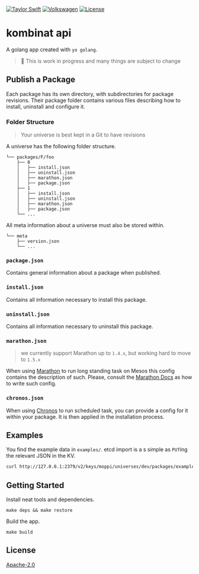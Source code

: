 [![Taylor Swift](https://img.shields.io/badge/secured%20by-taylor%20swift-brightgreen.svg)](https://twitter.com/SwiftOnSecurity)
[![Volkswagen](https://auchenberg.github.io/volkswagen/volkswargen_ci.svg?v=1)](https://github.com/auchenberg/volkswagen)
[![License](https://img.shields.io/badge/License-Apache%202.0-blue.svg)](https://opensource.org/licenses/Apache-2.0)

# kombinat api

A golang app created with `yo golang`.

> :construction_worker: This is work in progress and many things are subject to change

## Publish a Package

Each package has its own directory, with subdirectories for package revisions. Their package folder contains various files describing how to install, uninstall and configure it.

### Folder Structure

> Your universe is best kept in a Git to have revisions

A universe has the following folder structure.

```
└── packages/F/foo
    ├── 0
    │   ├── install.json
    │   ├── uninstall.json
    │   ├── marathon.json
    │   ├── package.json
    ├── 1
    │   ├── install.json
    │   ├── uninstall.json
    │   ├── marathon.json
    │   ├── package.json
    └── ...
```

All meta information about a universe must also be stored within.

```
└── meta
    ├── version.json
    └── ...
```

### `package.json`

Contains general information about a package when published.

### `install.json`

Contains all information necessary to install this package.

### `uninstall.json`

Contains all information necessary to uninstall this package.

### `marathon.json`

> we currently support Marathon up to `1.4.x`, but working hard to move to `1.5.x`

When using [Marathon](https://mesosphere.github.io) to run long standing task on Mesos this config contains the description of such. Please, consult the [Marathon Docs](https://mesosphere.github.io/marathon/docs) as how to write such config.

### `chronos.json`

When using [Chronos](https://github.com/mesos/chronos) to run scheduled task, you can provide a config for it within your package. It is then applied in the installation process.


## Examples

You find the example data in `examples/`. etcd import is a s simple as `PUT`ing the relevant JSON in the KV.

```bash
curl http://127.0.0.1:2379/v2/keys/moppi/universes/dev/packages/example/1/uninstall -XPUT -d value="$(cat marathon.json)"
```

## Getting Started

Install neat tools and dependencies.

```
make deps && make restore
```

Build the app.

```
make build
```


## License
[Apache-2.0](/LICENSE)
